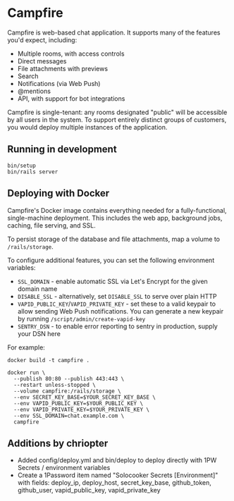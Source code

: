 # Campfire

Campfire is web-based chat application. It supports many of the features you'd
expect, including:

- Multiple rooms, with access controls
- Direct messages
- File attachments with previews
- Search
- Notifications (via Web Push)
- @mentions
- API, with support for bot integrations

Campfire is single-tenant: any rooms designated "public" will be accessible by
all users in the system. To support entirely distinct groups of customers, you
would deploy multiple instances of the application.

## Running in development

    bin/setup
    bin/rails server

## Deploying with Docker

Campfire's Docker image contains everything needed for a fully-functional,
single-machine deployment. This includes the web app, background jobs, caching,
file serving, and SSL.

To persist storage of the database and file attachments, map a volume to `/rails/storage`.

To configure additional features, you can set the following environment variables:

- `SSL_DOMAIN` - enable automatic SSL via Let's Encrypt for the given domain name
- `DISABLE_SSL` - alternatively, set `DISABLE_SSL` to serve over plain HTTP
- `VAPID_PUBLIC_KEY`/`VAPID_PRIVATE_KEY` - set these to a valid keypair to
  allow sending Web Push notifications. You can generate a new keypair by running
  `/script/admin/create-vapid-key`
- `SENTRY_DSN` - to enable error reporting to sentry in production, supply your
  DSN here

For example:

    docker build -t campfire .

    docker run \
      --publish 80:80 --publish 443:443 \
      --restart unless-stopped \
      --volume campfire:/rails/storage \
      --env SECRET_KEY_BASE=$YOUR_SECRET_KEY_BASE \
      --env VAPID_PUBLIC_KEY=$YOUR_PUBLIC_KEY \
      --env VAPID_PRIVATE_KEY=$YOUR_PRIVATE_KEY \
      --env SSL_DOMAIN=chat.example.com \
      campfire


## Additions by chriopter
- Added config/deploy.yml and bin/deploy to deploy directly with 1PW Secrets / environment variables
- Create a 1Password item named "Solocooker Secrets [Environment]" with fields: deploy_ip, deploy_host, secret_key_base, github_token, github_user, vapid_public_key, vapid_private_key
